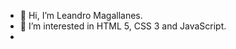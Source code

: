 - 👋 Hi, I’m Leandro Magallanes.
- 👀 I’m interested in HTML 5, CSS 3 and JavaScript.
-

<!---
lema2021/lema2021 is a ✨ special ✨ repository because its `README.md` (this file) appears on your GitHub profile.
You can click the Preview link to take a look at your changes.
--->
